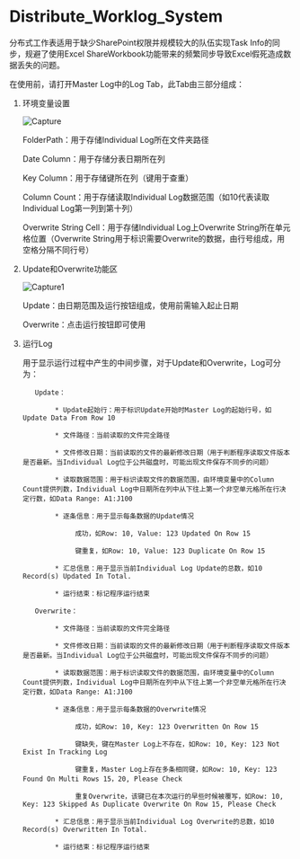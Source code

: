 # Distribute_Worklog_System

分布式工作表适用于缺少SharePoint权限并规模较大的队伍实现Task Info的同步，规避了使用Excel ShareWorkbook功能带来的频繁同步导致Excel假死造成数据丢失的问题。

在使用前，请打开Master Log中的Log Tab，此Tab由三部分组成：

1. 环境变量设置

     ![Capture](https://user-images.githubusercontent.com/49432881/150459895-a0ec079b-dfc3-4fb5-a8f1-66d182744ab2.PNG)
     
     FolderPath：用于存储Individual Log所在文件夹路径
     
     Date Column：用于存储分表日期所在列
     
     Key Column：用于存储键所在列（键用于查重）
     
     Column Count：用于存储读取Individual Log数据范围（如10代表读取Individual Log第一列到第十列）
     
     Overwrite String Cell：用于存储Individual Log上Overwrite String所在单元格位置（Overwrite String用于标识需要Overwrite的数据，由行号组成，用空格分隔不同行号）
    
2. Update和Overwrite功能区

     ![Capture1](https://user-images.githubusercontent.com/49432881/150459919-5f69cdf9-dcf7-47ab-a936-8fd58c6cfe28.PNG)
      
     Update：由日期范围及运行按钮组成，使用前需输入起止日期
     
     Overwrite：点击运行按钮即可使用
      
3. 运行Log

     用于显示运行过程中产生的中间步骤，对于Update和Overwrite，Log可分为：
     
          Update：
     
               * Update起始行：用于标识Update开始时Master Log的起始行号，如Update Data From Row 10
        
               * 文件路径：当前读取的文件完全路径
        
               * 文件修改日期：当前读取的文件的最新修改日期（用于判断程序读取文件版本是否最新。当Individual Log位于公共磁盘时，可能出现文件保存不同步的问题）
        
               * 读取数据范围：用于标识读取文件的数据范围，由环境变量中的Column Count提供列数，Individual Log中日期所在列中从下往上第一个非空单元格所在行决定行数，如Data Range: A1:J100
        
               * 逐条信息：用于显示每条数据的Update情况

                    成功，如Row: 10, Value: 123 Updated On Row 15

                    键重复，如Row: 10, Value: 123 Duplicate On Row 15

               * 汇总信息：用于显示当前Individual Log Update的总数，如10 Record(s) Updated In Total.

               * 运行结束：标记程序运行结束
        
          Overwrite：

               * 文件路径：当前读取的文件完全路径

               * 文件修改日期：当前读取的文件的最新修改日期（用于判断程序读取文件版本是否最新。当Individual Log位于公共磁盘时，可能出现文件保存不同步的问题）

               * 读取数据范围：用于标识读取文件的数据范围，由环境变量中的Column Count提供列数，Individual Log中日期所在列中从下往上第一个非空单元格所在行决定行数，如Data Range: A1:J100

               * 逐条信息：用于显示每条数据的Overwrite情况

                    成功，如Row: 10, Key: 123 Overwritten On Row 15

                    键缺失，键在Master Log上不存在，如Row: 10, Key: 123 Not Exist In Tracking Log

                    键重复，Master Log上存在多条相同键，如Row: 10, Key: 123 Found On Multi Rows 15，20, Please Check

                    重复Overwrite，该键已在本次运行的早些时候被覆写，如Row: 10, Key: 123 Skipped As Duplicate Overwrite On Row 15, Please Check

               * 汇总信息：用于显示当前Individual Log Overwrite的总数，如10 Record(s) Overwritten In Total.

               * 运行结束：标记程序运行结束


